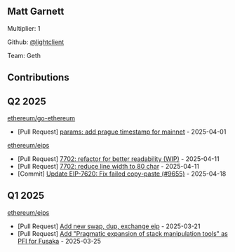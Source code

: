 
## Matt Garnett
Multiplier: 1

Github: [@lightclient](https://github.com/lightclient)

Team: Geth

## Contributions

## Q2 2025


[ethereum/go-ethereum](https://github.com/ethereum/go-ethereum)
* [Pull Request] [params: add prague timestamp for mainnet](https://github.com/ethereum/go-ethereum/pull/31535) - 2025-04-01

[ethereum/eips](https://github.com/ethereum/eips)
* [Pull Request] [7702: refactor for better readability (WIP)](https://github.com/ethereum/EIPs/pull/9628) - 2025-04-11
* [Pull Request] [7702: reduce line width to 80 char](https://github.com/ethereum/EIPs/pull/9627) - 2025-04-11
* [Commit] [Update EIP-7620: Fix failed copy-paste (#9655)](https://github.com/ethereum/EIPs/commit/c29745990f6ac6aa21e53e8f4afc99676cde613d) - 2025-04-18
## Q1 2025

[ethereum/eips](https://github.com/ethereum/eips)
* [Pull Request] [Add new swap, dup, exchange eip](https://github.com/ethereum/EIPs/pull/9501) - 2025-03-21
* [Pull Request] [Add "Pragmatic expansion of stack manipulation tools" as PFI for Fusaka](https://github.com/ethereum/EIPs/pull/9528) - 2025-03-25
